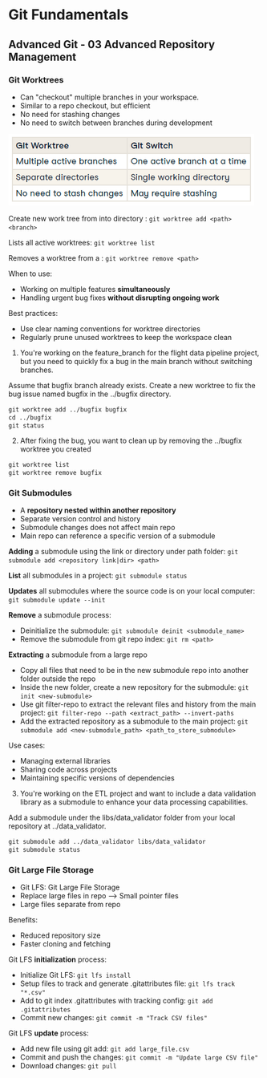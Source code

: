 # Git Fundamentals

## Advanced Git - 03 Advanced Repository Management

### Git Worktrees

- Can "checkout" multiple branches in your workspace.
- Similar to a repo checkout, but efficient
- No need for stashing changes
- No need to switch between branches during development

![alt text](image-2.png)

Create new work tree from <branch> into directory <path>: `git worktree add <path> <branch>`

Lists all active worktrees: `git worktree list`

Removes a worktree from a <path>: `git worktree remove <path>`

When to use:
- Working on multiple features **simultaneously**
- Handling urgent bug fixes **without disrupting ongoing work**

Best practices:
- Use clear naming conventions for worktree directories
- Regularly prune unused worktrees to keep the workspace clean

1) You're working on the feature_branch for the flight data pipeline project, but you need to quickly fix a bug in the main branch without switching branches.

Assume that bugfix branch already exists. Create a new worktree to fix the bug issue named bugfix in the ../bugfix directory.

```
git worktree add ../bugfix bugfix
cd ../bugfix
git status
```

2) After fixing the bug, you want to clean up by removing the ../bugfix worktree you created

```
git worktree list
git worktree remove bugfix
```

### Git Submodules

- A **repository nested within another repository**
- Separate version control and history
- Submodule changes does not affect main repo
- Main repo can reference a specific version of a submodule

**Adding** a submodule using the link or directory under path folder: `git submodule add <repository link|dir> <path>`

**List** all submodules in a project: `git submodule status`

**Updates** all submodules where the source code is on your local computer: `git submodule update --init`

**Remove** a submodule process:
- Deinitialize the submodule: `git submodule deinit <submodule_name>`
- Remove the submodule from git repo index: `git rm <path>`

**Extracting** a submodule from a large repo
- Copy all files that need to be in the new submodule repo into another folder outside the repo
- Inside the new folder, create a new repository for the submodule: `git init <new-submodule>`
- Use git filter-repo to extract the relevant files and history from the main project: `git filter-repo --path <extract_path> --invert-paths`
- Add the extracted repository as a submodule to the main project: `git submodule add <new-submodule_path> <path_to_store_submodule>`

Use cases:
- Managing external libraries
- Sharing code across projects
- Maintaining specific versions of dependencies

3) You're working on the ETL project and want to include a data validation library as a submodule to enhance your data processing capabilities.

Add a submodule under the libs/data_validator folder from your local repository at ../data_validator.

```
git submodule add ../data_validator libs/data_validator
git submodule status
```

### Git Large File Storage

- Git LFS: Git Large File Storage
- Replace large files in repo --> Small pointer files
- Large files separate from repo

Benefits:
- Reduced repository size
- Faster cloning and fetching

Git LFS **initialization** process:
- Initialize Git LFS: `git lfs install`
- Setup files to track and generate .gitattributes file: `git lfs track "*.csv"`
- Add to git index .gitattributes with tracking config: `git add .gitattributes`
- Commit new changes: `git commit -m "Track CSV files"`

Git LFS **update** process:
- Add new file using git add: `git add large_file.csv`
- Commit and push the changes: `git commit -m "Update large CSV file"`
- Download changes: `git pull`
